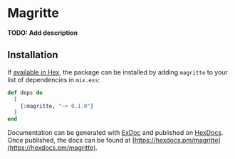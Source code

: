 # Magritte

**TODO: Add description**

## Installation

If [available in Hex](https://hex.pm/docs/publish), the package can be installed
by adding `magritte` to your list of dependencies in `mix.exs`:

```elixir
def deps do
  [
    {:magritte, "~> 0.1.0"}
  ]
end
```

Documentation can be generated with [ExDoc](https://github.com/elixir-lang/ex_doc)
and published on [HexDocs](https://hexdocs.pm). Once published, the docs can
be found at [https://hexdocs.pm/magritte](https://hexdocs.pm/magritte).

